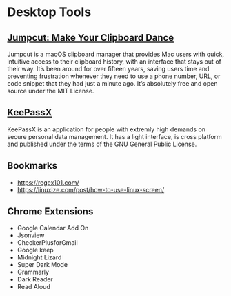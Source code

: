 # Desktop Tools

## [Jumpcut: Make Your Clipboard Dance](http://jumpcut.sourceforge.net/)
Jumpcut is a macOS clipboard manager that provides Mac users with quick, intuitive access to their clipboard history, with an interface that stays out of their way. It’s been around for over fifteen years, saving users time and preventing frustration whenever they need to use a phone number, URL, or code snippet that they had just a minute ago. It’s absolutely free and open source under the MIT License.

## [KeePassX](https://www.keepassx.org/)
KeePassX is an application for people with extremly high demands on secure personal data management. It has a light interface, is cross platform and published under the terms of the GNU General Public License.

## Bookmarks
* https://regex101.com/
* https://linuxize.com/post/how-to-use-linux-screen/

## Chrome Extensions
* Google Calendar Add On 
* Jsonview
* CheckerPlusforGmail
* Google keep
* Midnight Lizard
* Super Dark Mode
* Grammarly
* Dark Reader
* Read Aloud
